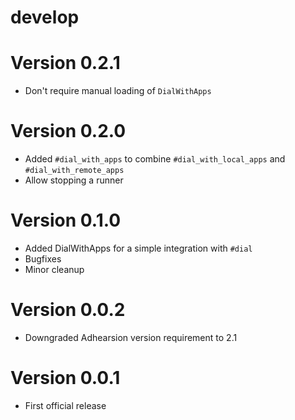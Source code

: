 # develop

# Version 0.2.1
  * Don't require manual loading of `DialWithApps`

# Version 0.2.0
  * Added `#dial_with_apps` to combine `#dial_with_local_apps` and `#dial_with_remote_apps`
  * Allow stopping a runner

# Version 0.1.0
  * Added DialWithApps for a simple integration with `#dial`
  * Bugfixes
  * Minor cleanup

# Version 0.0.2
  * Downgraded Adhearsion version requirement to 2.1

# Version 0.0.1
  * First official release
